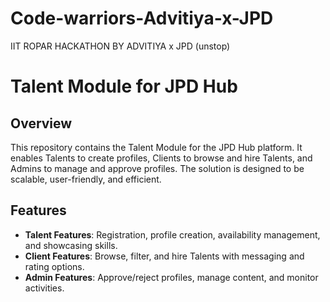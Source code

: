 # Code-warriors-Advitiya-x-JPD
IIT ROPAR HACKATHON BY ADVITIYA x JPD (unstop)


# Talent Module for JPD Hub

## Overview
This repository contains the Talent Module for the JPD Hub platform. It enables Talents to create profiles, Clients to browse and hire Talents, and Admins to manage and approve profiles. The solution is designed to be scalable, user-friendly, and efficient.

## Features
- **Talent Features**: Registration, profile creation, availability management, and showcasing skills.
- **Client Features**: Browse, filter, and hire Talents with messaging and rating options.
- **Admin Features**: Approve/reject profiles, manage content, and monitor activities.

